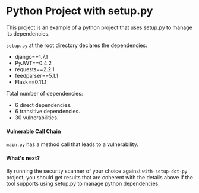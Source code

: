 # Python Project with setup.py

This project is an example of a python project that uses setup.py to manage its dependencies.

`setup.py` at the root directory declares the dependencies:
- django==1.7.1
- PyJWT==0.4.2
- requests==2.2.1
- feedparser==5.1.1
- Flask==0.11.1

Total number of dependencies:
- 6 direct dependencies.
- 6 transitive dependencies.
- 30 vulnerabilities.

#### Vulnerable Call Chain
`main.py` has a method call that leads to a vulnerability.

#### What's next?
By running the security scanner of your choice against `with-setup-dot-py` project, you should get results that are coherent with the details above if the tool supports using setup.py to manage python dependencies.

